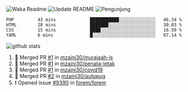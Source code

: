 ![Waka Readme](https://github.com/mzaini30/mzaini30/workflows/Waka%20Readme/badge.svg)
![Update README](https://github.com/mzaini30/mzaini30/workflows/Update%20README/badge.svg)
![Pengunjung](https://visitor-badge.laobi.icu/badge?page_id=mzaini30.mzaini30)

<!--START_SECTION:waka-->
```text
PHP         43 mins             ███████████░░░░░░░░░░░░░░   46.34 % 
HTML        28 mins             ███████░░░░░░░░░░░░░░░░░░   30.03 % 
CSS         15 mins             ████░░░░░░░░░░░░░░░░░░░░░   16.50 % 
YAML        6 mins              █░░░░░░░░░░░░░░░░░░░░░░░░   07.14 %
```
<!--END_SECTION:waka-->

![github stats](https://github-readme-stats.vercel.app/api?username=mzaini30)

<!--START_SECTION:activity-->
1. 🎉 Merged PR [#1](https://github.com//mzaini30/murajaah-js/pull/1) in [mzaini30/murajaah-js](https://github.com//mzaini30/murajaah-js)
2. 🎉 Merged PR [#1](https://github.com//mzaini30/penata-letak/pull/1) in [mzaini30/penata-letak](https://github.com//mzaini30/penata-letak)
3. 🎉 Merged PR [#1](https://github.com//mzaini30/covid19/pull/1) in [mzaini30/covid19](https://github.com//mzaini30/covid19)
4. 🎉 Merged PR [#2](https://github.com//mzaini30/autopug/pull/2) in [mzaini30/autopug](https://github.com//mzaini30/autopug)
5. ❗️ Opened issue [#9390](https://github.com//forem/forem/issues/9390) in [forem/forem](https://github.com//forem/forem)
<!--END_SECTION:activity-->
